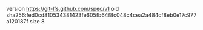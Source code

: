 version https://git-lfs.github.com/spec/v1
oid sha256:fed0cd810534381423fe605fb64f8c048c4cea2a484cf8eb0e17c977a120187f
size 8
